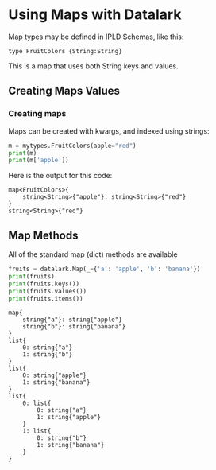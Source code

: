 Using Maps with Datalark
==========================

Map types may be defined in IPLD Schemas, like this:

[testmark]:# (hello-maps/schema)
```ipldsch
type FruitColors {String:String}
```

This is a map that uses both String keys and values.

Creating Maps Values
---------------------

### Creating maps

Maps can be created with kwargs, and indexed using strings:

[testmark]:# (hello-maps/hello-maps/create-kwargs/script.various/kwargs)
```python
m = mytypes.FruitColors(apple="red")
print(m)
print(m['apple'])
```

Here is the output for this code:

[testmark]:# (hello-maps/hello-maps/create-kwargs/output)
```text
map<FruitColors>{
	string<String>{"apple"}: string<String>{"red"}
}
string<String>{"red"}
```

Map Methods
-----------

All of the standard map (dict) methods are available

[testmark]:# (hello-maps/map-methods/script.various/run)
```python
fruits = datalark.Map(_={'a': 'apple', 'b': 'banana'})
print(fruits)
print(fruits.keys())
print(fruits.values())
print(fruits.items())
```

[testmark]:# (hello-maps/map-methods/output)
```text
map{
	string{"a"}: string{"apple"}
	string{"b"}: string{"banana"}
}
list{
	0: string{"a"}
	1: string{"b"}
}
list{
	0: string{"apple"}
	1: string{"banana"}
}
list{
	0: list{
		0: string{"a"}
		1: string{"apple"}
	}
	1: list{
		0: string{"b"}
		1: string{"banana"}
	}
}
```

